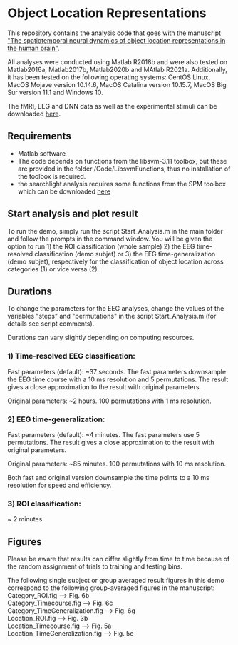 # Object Location Representations



This repository contains the analysis code that goes with the manuscript ["The spatiotemporal neural dynamics of object location representations in the human brain"](https://www.nature.com/articles/s41562-022-01302-0.pdf). 

All analyses were conducted using Matlab R2018b and were also tested on Matlab2016a, Matlab2017b, Matlab2020b and MAtlab R2021a. Additionally, it has been tested on the following operating systems: CentOS Linux, MacOS Mojave version 10.14.6, MacOS Catalina version 10.15.7, MacOS Big Sur version 11.1 and Windows 10.

The fMRI, EEG and DNN data as well as the experimental stimuli can be downloaded [here](https://osf.io/7zswn/?view_only=db183dde8f4b406aaba5dfc0dd0ae67d).


## Requirements

- Matlab software
- The code depends on functions from the libsvm-3.11 toolbox, but these are provided in the folder /Code/LibsvmFunctions, thus no installation of the toolbox is required.
- the searchlight analysis requires some functions from the SPM toolbox which can be downloaded [here](https://www.fil.ion.ucl.ac.uk/spm/software/spm12/)

## Start analysis and plot result

To run the demo, simply run the script Start_Analysis.m in the main folder and follow the prompts in the command window. You will be given the option to run 1) the ROI classification (whole sample) 2) the EEG time-resolved classification (demo subjet) or 3) the EEG time-generalization (demo subjet), respectively for the classification of object location across categories (1) or vice versa (2).


## Durations

To change the parameters for the EEG analyses, change the values of the variables "steps" and "permutations" in the script Start_Analysis.m (for details see script comments).

Durations can vary slightly depending on computing resources. 

### 1) Time-resolved EEG classification: 

Fast parameters (default): ~37 seconds. The fast parameters downsample the EEG time course with a 10 ms resolution and 5 permutations. The result gives a close approximation to the result with original parameters.

Original parameters: ~2 hours. 100 permutations with 1 ms resolution.


### 2) EEG time-generalization:

Fast parameters (default): ~4 minutes. The fast parameters use 5 permutations. The result gives a close approximation to the result with original parameters.

Original parameters: ~85 minutes. 100 permutations with 10 ms resolution. 

Both fast and original version downsample the time points to a 10 ms resolution for speed and efficiency.


### 3) ROI classification:

~ 2 minutes


## Figures

Please be aware that results can differ slightly from time to time because of the random assignment of trials to training and testing bins.

The following single subject or group averaged result figures in this demo correspond to the following group-averaged figures in the manuscript: \
Category_ROI.fig --> Fig. 6b \
Category_Timecourse.fig --> Fig. 6c \
Category_TimeGeneralization.fig --> Fig. 6g \
Location_ROI.fig --> Fig. 3b \
Location_Timecourse.fig --> Fig. 5a \
Location_TimeGeneralization.fig --> Fig. 5e
